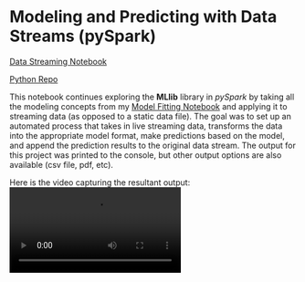 # Modeling and Predicting with Data Streams (pySpark)

[Data Streaming Notebook](https://bphigg.github.io/python_data/modeling_data_streams.html)

[Python Repo](https://github.com/bphigg/python_data)

This notebook continues exploring the **MLlib** library in *pySpark* by taking all the modeling concepts from my [Model Fitting Notebook](https://bphigg.github.io/python_data/model_fitting_MLlib.html) and applying it to streaming data (as opposed to a static data file).  The goal was to set up an automated process that takes in live streaming data, transforms the data into the appropriate model format, make predictions based on the model, and append the prediction results to the original data stream. The output for this project was printed to the console, but other output options are also available (csv file, pdf, etc).

Here is the video capturing the resultant output:
<video source src=https://github.com/user-attachments/assets/c782e792-7e61-426f-9696-1d75ff545ea8 controls="controls" style="max">
</video>
